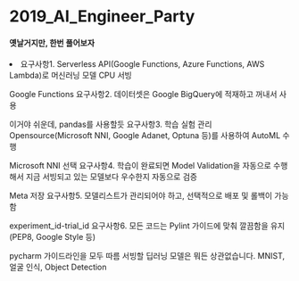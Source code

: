 # 2019_AI_Engineer_Party

#### 옛날거지만, 한번 풀어보자

<li>
요구사항1. Serverless API(Google Functions, Azure Functions, AWS Lambda)로 머신러닝 모델 CPU 서빙

Google Functions
요구사항2. 데이터셋은 Google BigQuery에 적재하고 꺼내서 사용

이거야 쉬운데, pandas를 사용할듯
요구사항3. 학습 실험 관리 Opensource(Microsoft NNI, Google Adanet, Optuna 등)를 사용하여 AutoML 수행

Microsoft NNI 선택
요구사항4. 학습이 완료되면 Model Validation을 자동으로 수행해서 지금 서빙되고 있는 모델보다 우수한지 자동으로 검증

Meta 저장
요구사항5. 모델리스트가 관리되어야 하고, 선택적으로 배포 및 롤백이 가능함

experiment_id-trial_id
요구사항6. 모든 코드는 Pylint 가이드에 맞춰 깔끔함을 유지 (PEP8, Google Style 등)

pycharm 가이드라인을 모두 따름
서빙할 딥러닝 모델은 뭐든 상관없습니다. MNIST, 얼굴 인식, Object Detection
</li>
